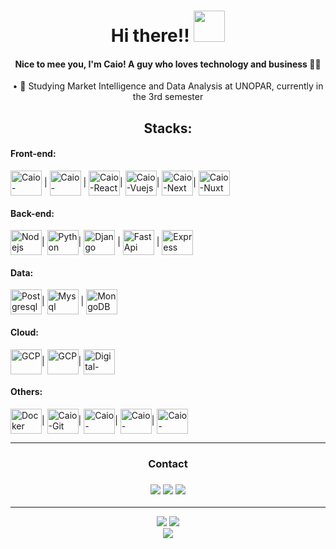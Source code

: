 <div id="header" align="center">

 <h1>Hi there!! <img src="https://raw.githubusercontent.com/iampavangandhi/iampavangandhi/master/gifs/Hi.gif" width="50px" height="50px"></h1>
 
 
 
 #### Nice to mee you, I'm Caio! A guy who loves technology and business 👨‍💻
  
• 🎒 Studying Market Intelligence and Data Analysis at UNOPAR, currently in the 3rd semester    
 

</div>
<h2 align="center"> Stacks:</h2>
<div style="display: inline_block" align="left">
  <h4>Front-end:</h4>
   <img align="center" alt="Caio-Javascript" height="40" width="50" src="https://cdn.jsdelivr.net/gh/devicons/devicon/icons/javascript/javascript-original.svg"> |
   <img align="center" alt="Caio-Typescript" height="40" width="50" src="https://cdn.jsdelivr.net/gh/devicons/devicon/icons/typescript/typescript-original.svg"> |
   <img align="center" alt="Caio-React" height="40" width="50" src="https://cdn.jsdelivr.net/gh/devicons/devicon/icons/react/react-original.svg">|
   <img align="center" alt="Caio-Vuejs" height="40" width="50" src="https://cdn.jsdelivr.net/gh/devicons/devicon/icons/vuejs/vuejs-original.svg">|
   <img align="center" alt="Caio-Next" height="40" width="50" src="https://cdn.jsdelivr.net/gh/devicons/devicon/icons/nextjs/nextjs-line.svg" />|
   <img align="center" alt="Caio-Nuxt" height="40" width="50" src="https://cdn.jsdelivr.net/gh/devicons/devicon/icons/nuxtjs/nuxtjs-original.svg" />
</div>
<div style="display: inline_block;" align="left">
 <h4 >Back-end:</h4>
  <img align="center" alt="Nodejs" height="40" width="50" src="https://cdn.jsdelivr.net/gh/devicons/devicon/icons/nodejs/nodejs-plain.svg">|
  <img align="center" alt="Python" height="40" width="50" src="https://cdn.jsdelivr.net/gh/devicons/devicon/icons/python/python-original.svg">|
  <img align="center" alt="Django" height="40" width="50" src="https://cdn.jsdelivr.net/gh/devicons/devicon/icons/django/django-plain.svg" /> |
  <img align="center" alt="FastApi" height="40" width="50" src="https://cdn.jsdelivr.net/gh/devicons/devicon/icons/fastapi/fastapi-original.svg" /> |
  <img align="center" alt="Express" height="40" width="50" src="https://cdn.jsdelivr.net/gh/devicons/devicon/icons/express/express-original.svg" />        
</div>
<div style="display: inline_block;" align="left">
 <h4>Data:</h4>
   <img align="center" alt="Postgresql" height="40" width="50"  src="https://cdn.jsdelivr.net/gh/devicons/devicon/icons/postgresql/postgresql-original.svg" />|
   <img align="center" alt="Mysql" height="40" width="50" src="https://cdn.jsdelivr.net/gh/devicons/devicon/icons/mysql/mysql-original.svg" /> |       
   <img align="center" alt="MongoDB" height="40" width="50" src="https://cdn.jsdelivr.net/gh/devicons/devicon/icons/mongodb/mongodb-original.svg" />
</div>
<div style="display: inline_block;" align="left">
 <h4>Cloud:</h4>
   <img align="center" alt="GCP" height="40" width="50" src="https://cdn.jsdelivr.net/gh/devicons/devicon/icons/amazonwebservices/amazonwebservices-original.svg" />|       
   <img align="center" alt="GCP" height="40" width="50"src="https://cdn.jsdelivr.net/gh/devicons/devicon/icons/googlecloud/googlecloud-original.svg" />|
   <img align="center" alt="Digital-Ocean" height="40" width="50" src="https://cdn.jsdelivr.net/gh/devicons/devicon/icons/digitalocean/digitalocean-original.svg">
</div>
<div style="display: inline_block" align="left">
 <h4>Others:</h4>
   <img align="center" alt="Docker" height="40" width="50" src="https://cdn.jsdelivr.net/gh/devicons/devicon/icons/docker/docker-original.svg" />|
 <img align="center" alt="Caio-Git" height="40" width="50" src="https://cdn.jsdelivr.net/gh/devicons/devicon/icons/git/git-plain.svg">|
  <img align="center" alt="Caio-VisualStudio" height="40" width="50" src="https://cdn.jsdelivr.net/gh/devicons/devicon/icons/visualstudio/visualstudio-plain.svg">|
 <img align="center" alt="Caio-Pycharm" height="40" width="50" src="https://cdn.jsdelivr.net/gh/devicons/devicon/icons/pycharm/pycharm-original.svg">|
  <img align="center" alt="Caio-Figma" height="40" width="50" src="https://cdn.jsdelivr.net/gh/devicons/devicon/icons/figma/figma-original.svg">
 
</div>

<hr>
  <div align="center">
<h3>Contact <h3>
 <a href="https://github.com/Caio-Mendonca"><img  src="https://img.shields.io/badge/github-%23100000.svg?&style=for-the-badge&logo=github&logoColor=white&link=mailto:https://github.com/Caio-Mendonca"></a>
 <a href="https://www.linkedin.com/in/caio-eduardo-597b03191"><img src="https://img.shields.io/badge/linkedin-%230077B5.svg?&style=for-the-badge&logo=linkedin&logoColor=white&link=mailto:https:www.linkedin.com/in/caio-eduardo-597b03191/"></a>
 <a href="mailto:caioeduardojm4@gmail.com"><img src="https://img.shields.io/badge/gmail-D14836?&style=for-the-badge&logo=gmail&logoColor=white&link=mailto:caioeduardojm4@gmail.com"></a>
  </div>  
<hr>

  <div align="center" >
  <a href= "https://github.com/Caio-Mendonca"><img src="https://github-readme-stats.vercel.app/api/top-langs/?username=caio-mendonca&layout=compact&langs_count=7&theme=dark"></a>
    <a href= "https://github.com/Caio-Mendonca"><img src="https://github-readme-stats.vercel.app/api?username=caio-mendonca&show_icons=true&theme=dark&include_all_commits=true&count_private=true"></a>
   </div>
  <div align="center">
 <a href= "https://github.com/Caio-Mendonca"><img src="http://github-readme-streak-stats.herokuapp.com/?user=caio-mendonca&theme=github-dark&hide_border=true&date_format=j%20M%5B%20Y%5D"></a>
 </div>
   
 </div>


